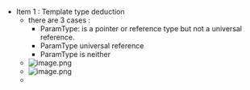 - Item 1 : Template type deduction
	- there are 3 cases :
		- ParamType: is a pointer or reference type but not a universal reference.
		- ParamType universal reference
		- ParamType is neither
	- ![image.png](../assets/image_1733655090007_0.png)
	- ![image.png](../assets/image_1733685099631_0.png)
	-